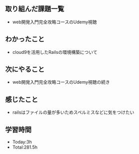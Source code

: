 ## 取り組んだ課題一覧
- web開発入門完全攻略コースのUdemy視聴
  
## わかったこと
- cloud9を活用したRailsの環境構築について
  
## 次にやること
- web開発入門完全攻略コースのUdemy視聴の続き
  
## 感じたこと
- railsはファイルの量が多いためスペルミスなどに気をつけたい
  
## 学習時間
- Today:3h
- Total:281.5h
